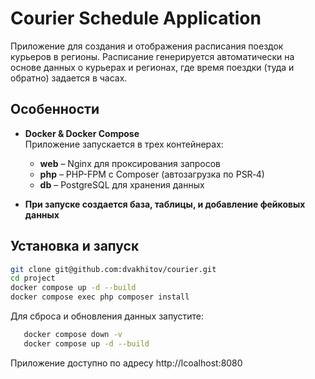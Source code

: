 # Courier Schedule Application

Приложение для создания и отображения расписания поездок курьеров в регионы. Расписание генерируется автоматически на основе данных о курьерах и регионах, где время поездки (туда и обратно) задается в часах.

## Особенности

- **Docker & Docker Compose**  
  Приложение запускается в трех контейнерах:
    - **web** – Nginx для проксирования запросов
    - **php** – PHP-FPM с Composer (автозагрузка по PSR‑4)
    - **db** – PostgreSQL для хранения данных
  

- **При запуске создается база, таблицы, и добавление фейковых данных**  
 
## Установка и запуск

   ```bash
   git clone git@github.com:dvakhitov/courier.git
   cd project
   docker compose up -d --build
   docker compose exec php composer install
   ```

Для сброса и обновления данных запустите:
   ```bash
      docker compose down -v
      docker compose up -d --build
   ```

Приложение доступно по адресу http://lcoalhost:8080